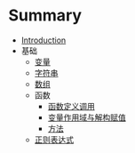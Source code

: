 # Summary

* [Introduction](README.md)
* 基础
    * [变量](基础/变量.md)
    * [字符串](基础/字符串.md)
    * [数组](基础/数组.md)
    * 函数
        * [函数定义调用](基础/函数.md)
        * [变量作用域与解构赋值](基础/函数2.md)
        * [方法](基础/函数3.md)
    * [正则表达式](基础/正则表达式.md)

